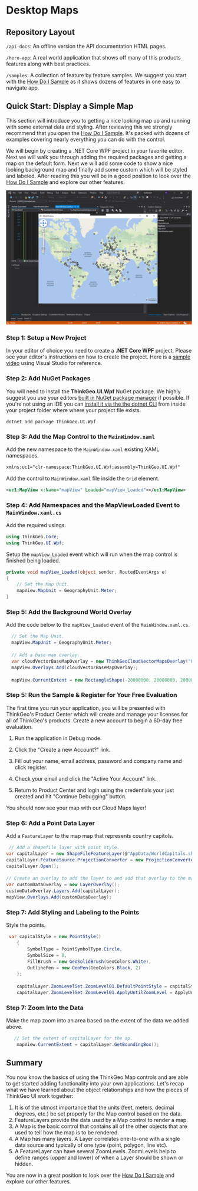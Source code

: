# Desktop Maps

## Repository Layout

`/api-docs`: An offline version the API documentation HTML pages.

`/hero-app`: A real world application that shows off many of this products features along with best practices.

`/samples`: A collection of feature by feature samples.  We suggest you start with the [How Do I Sample](samples/wpf/HowDoISample/HowDoI) as it shows dozens of features in one easy to navigate app. 

## Quick Start: Display a Simple Map

This section will introduce you to getting a nice looking map up and running with some external data and styling.  After reviewing this we strongly recommend that you open the [How Do I Sample](samples/wpf/HowDoISample/HowDoI).  It's packed with dozens of examples covering nearly everything you can do with the control.

We will begin by creating a .NET Core WPF project in your favorite editor.  Next we will walk you through adding the required packages and getting a map on the default form.  Next we will add some code to show a nice looking background map and finally add some custom which will be styled and labeled.  After reading this you will be in a good position to look over the [How Do I Sample](samples/wpf/HowDoISample/HowDoI) and explore our other features.

![alt text](quickstart_shapefile_pointstyle_screenshot.png "Simple Map")

### Step 1: Setup a New Project ###

  In your editor of choice you need to create a **.NET Core WPF** project.  Please see your editor's instructions on how to create the project.  Here is a [sample video](https://channel9.msdn.com/Series/Desktop-and-NET-Core-101/Create-your-first-WPF-app-on-NET-Core) using Visual Studio for reference.  


### Step 2: Add NuGet Packages ###

You will need to install the **ThinkGeo.UI.Wpf** NuGet package.  We highly suggest you use your editors [built in NuGet package manager](https://docs.microsoft.com/en-us/nuget/quickstart/) if possible.  If you're not using an IDE you can [install it via the the dotnet CLI](https://docs.microsoft.com/en-us/nuget/consume-packages/install-use-packages-dotnet-cli) from inside your project folder where where your project file exists.

```shell
dotnet add package ThinkGeo.UI.Wpf
```
### Step 3: Add the Map Control to the `MainWindow.xaml` ###

Add the new namespace to the `MainWindow.xaml` existing XAML namespaces.

```xml
xmlns:uc1="clr-namespace:ThinkGeo.UI.Wpf;assembly=ThinkGeo.UI.Wpf"
```

Add the control to `MainWindow.xaml` file inside the `Grid` element.

```xml
<uc1:MapView x:Name="mapView" Loaded="mapView_Loaded"></uc1:MapView>
```

### Step 4: Add Namespaces and the MapViewLoaded Event to `MainWindow.xaml.cs` ###

Add the required usings.

```csharp
using ThinkGeo.Core;
using ThinkGeo.UI.Wpf;
```

Setup the `mapView_Loaded` event which will run when the map control is finished being loaded.

```csharp
private void mapView_Loaded(object sender, RoutedEventArgs e)
{
    // Set the Map Unit.
    mapView.MapUnit = GeographyUnit.Meter;
}
```

### Step 5: Add the Background World Overlay ###

Add the code below to the `mapView_Loaded` event of the `MainWindow.xaml.cs`.

```csharp
  // Set the Map Unit.
  mapView.MapUnit = GeographyUnit.Meter;

  // Add a base map overlay.
  var cloudVectorBaseMapOverlay = new ThinkGeoCloudVectorMapsOverlay("USlbIyO5uIMja2y0qoM21RRM6NBXUad4hjK3NBD6pD0~", "f6OJsvCDDzmccnevX55nL7nXpPDXXKANe5cN6czVjCH0s8jhpCH-2A~~", ThinkGeoCloudVectorMapsMapType.Light);
  mapView.Overlays.Add(cloudVectorBaseMapOverlay);

  mapView.CurrentExtent = new RectangleShape(-20000000, 20000000, 20000000, -20000000);
```

### Step 5: Run the Sample & Register for Your Free Evaluation ###

The first time you run your application, you will be presented with ThinkGeo's Product Center which will create and manage your licenses for all of ThinkGeo's products. Create a new account to begin a 60-day free evaluation. 

1. Run the application in Debug mode.

1. Click the "Create a new Account?" link.

1. Fill out your name, email address, password and company name and click register.

1. Check your email and click the "Active Your Account" link.

1. Return to Product Center and login using the credentials your just created and hit "Continue Debugging" button.

You should now see your map with our Cloud Maps layer!

### Step 6: Add a Point Data Layer ###

Add a `FeatureLayer` to the map map that represents country capitols.

```csharp
 // Add a shapefile layer with point style.
var capitalLayer = new ShapeFileFeatureLayer(@"AppData/WorldCapitals.shp");
capitalLayer.FeatureSource.ProjectionConverter = new ProjectionConverter(4326,3857);
capitalLayer.Open();

// Create an overlay to add the layer to and add that overlay to the map.
var customDataOverlay = new LayerOverlay();
customDataOverlay.Layers.Add(capitalLayer);
mapView.Overlays.Add(customDataOverlay);
```

### Step 7: Add Styling and Labeling to the Points ###

Style the points.

```csharp
 var capitalStyle = new PointStyle()
    {
        SymbolType = PointSymbolType.Circle,
        SymbolSize = 8,
        FillBrush = new GeoSolidBrush(GeoColors.White),
        OutlinePen = new GeoPen(GeoColors.Black, 2)
    };
    
    capitalLayer.ZoomLevelSet.ZoomLevel01.DefaultPointStyle = capitalStyle;
    capitalLayer.ZoomLevelSet.ZoomLevel01.ApplyUntilZoomLevel = ApplyUntilZoomLevel.Level20;
```
### Step 7: Zoom Into the Data

Make the map zoom into an area based on the extent of the data we added above. 

```csharp
   // Set the extent of capitalLayer for the ap. 
    mapView.CurrentExtent = capitalLayer.GetBoundingBox();
```

## Summary

You now know the basics of using the ThinkGeo Map controls and are able to get started adding functionality into your own applications. Let's recap what we have learned about the object relationships and how the pieces of ThinkGeo UI work together:

1. It is of the utmost importance that the units (feet, meters, decimal degrees, etc.) be set properly for the Map control based on the data.
1. FeatureLayers provide the data used by a Map control to render a map.
1. A Map is the basic control that contains all of the other objects that are used to tell how the map is to be rendered.
2. A Map has many layers. A Layer correlates one-to-one with a single data source and typically of one type (point, polygon, line etc).
3. A FeatureLayer can have several ZoomLevels. ZoomLevels help to define ranges (upper and lower) of when a Layer should be shown or hidden.

You are now in a great position to look over the [How Do I Sample](samples/wpf/HowDoISample/HowDoI) and explore our other features.